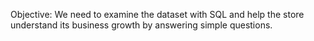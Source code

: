 Objective:  We need to examine the dataset with SQL and help the store understand its business growth by answering simple questions.

